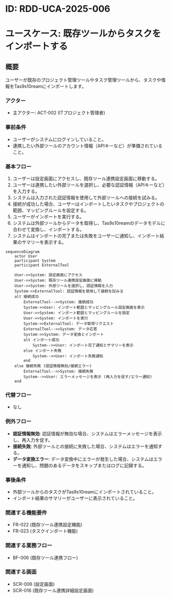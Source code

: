# ID: RDD-UCA-2025-006

# ユースケース: 既存ツールからタスクをインポートする

## 概要

ユーザーが既存のプロジェクト管理ツールやタスク管理ツールから、タスクや情報をTas9s10reamにインポートします。

### アクター

- 主アクター: ACT-002 (ITプロジェクト管理者)

### 事前条件

- ユーザーがシステムにログインしていること。
- 連携したい外部ツールのアカウント情報（APIキーなど）が準備されていること。

### 基本フロー

1. ユーザーは設定画面にアクセスし、既存ツール連携設定画面に移動する。
1. ユーザーは連携したい外部ツールを選択し、必要な認証情報（APIキーなど）を入力する。
1. システムは入力された認証情報を使用して外部ツールへの接続を試みる。
1. 接続が成功した場合、ユーザーはインポートしたいタスクやプロジェクトの範囲、マッピングルールを設定する。
1. ユーザーがインポートを実行する。
1. システムは外部ツールからデータを取得し、Tas9s10reamのデータモデルに合わせて変換し、インポートする。
1. システムはインポートの完了または失敗をユーザーに通知し、インポート結果のサマリーを表示する。

```mermaid
sequenceDiagram
    actor User
    participant System
    participant ExternalTool

    User->>System: 設定画面にアクセス
    User->>System: 既存ツール連携設定画面に移動
    User->>System: 外部ツールを選択し、認証情報を入力
    System->>ExternalTool: 認証情報を使用して接続を試みる
    alt 接続成功
        ExternalTool-->>System: 接続成功
        System->>User: インポート範囲とマッピングルール設定画面を表示
        User->>System: インポート範囲とマッピングルールを設定
        User->>System: インポートを実行
        System->>ExternalTool: データ取得リクエスト
        ExternalTool-->>System: データ応答
        System->>System: データ変換とインポート
        alt インポート成功
            System-->>User: インポート完了通知とサマリーを表示
        else インポート失敗
            System-->>User: インポート失敗通知
        end
    else 接続失敗 (認証情報無効/接続エラー)
        ExternalTool-->>System: 接続失敗
        System-->>User: エラーメッセージを表示 (再入力を促す/エラー通知)
    end
```

### 代替フロー

- なし

### 例外フロー

- **認証情報無効**: 認証情報が無効な場合、システムはエラーメッセージを表示し、再入力を促す。
- **接続失敗**: 外部ツールとの接続に失敗した場合、システムはエラーを通知する。
- **データ変換エラー**: データ変換中にエラーが発生した場合、システムはエラーを通知し、問題のあるデータをスキップまたはログに記録する。

### 事後条件

- 外部ツールからのタスクがTas9s10reamにインポートされていること。
- インポート結果のサマリーがユーザーに表示されていること。

### 関連する機能要件

- FR-022 (既存ツール連携設定機能)
- FR-023 (タスクインポート機能)

### 関連する業務フロー

- BF-006 (既存ツール連携フロー)

### 関連する画面

- SCR-006 (設定画面)
- SCR-016 (既存ツール連携詳細設定画面)

